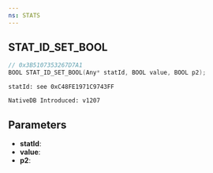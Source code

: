 ```yaml
---
ns: STATS
---
```

## STAT_ID_SET_BOOL

```c
// 0x3B5107353267D7A1
BOOL STAT_ID_SET_BOOL(Any* statId, BOOL value, BOOL p2);
```

```
statId: see 0xC48FE1971C9743FF

NativeDB Introduced: v1207
```

## Parameters
* **statId**:
* **value**:
* **p2**:
